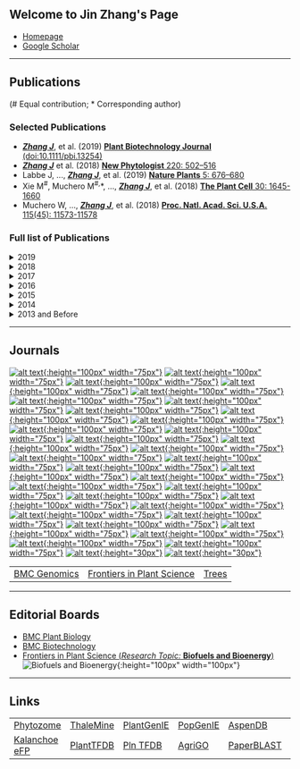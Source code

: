 ## Welcome to Jin Zhang's Page

+ [Homepage](https://www.ornl.gov/staff-profile/jin-zhang)
+ [Google Scholar](https://scholar.google.com/citations?hl=en&user=U-I2QKsAAAAJ&view_op=list_works&sortby=pubdate)


----
## Publications
(\# Equal contribution; \* Corresponding author)

### Selected Publications
+ ***<u>Zhang J</u>***, et al. (2019) [**Plant Biotechnology Journal** (doi:10.1111/pbi.13254)](https://onlinelibrary.wiley.com/doi/full/10.1111/pbi.13254)
+ ***<u>Zhang J</u>*** et al.  (2018) [**New Phytologist** 220: 502–516](https://nph.onlinelibrary.wiley.com/doi/full/10.1111/nph.15297)
+ Labbe J, ..., ***<u>Zhang J</u>***, et al. (2019) [**Nature Plants** 5: 676–680](https://www.nature.com/articles/s41477-019-0469-x)
+ Xie M<sup>#</sup>, Muchero M<sup>#,</sup>\*, ..., ***<u>Zhang J</u>***, et al. (2018) [**The Plant Cell** 30: 1645-1660](http://www.plantcell.org/content/30/7/1645)
+ Muchero W, ..., ***<u>Zhang J</u>***, et al. (2018) [**Proc. Natl. Acad. Sci. U.S.A.** 115(45): 11573-11578](https://www.pnas.org/content/115/45/11573)

### Full list of Publications
<details>
  <summary> 2019 </summary>

<ul>
<li><strong><u><i>Zhang J</i></u></strong>, et al. (2019) Overexpression of a *Prefoldin β* subunit gene reduces biomass recalcitrance in the bioenergy crop <i>Populus</i>. <a href="https://onlinelibrary.wiley.com/doi/full/10.1111/pbi.13254"><b>Plant Biotechnology Journal</b> (doi:10.1111/pbi.13254)</a> (IF2018 = 6.840)</li>
<li>Labbe J, ..., <strong><u><i>Zhang J</i></u></strong>, et al. (2019) Mediation of plant-mycorrhizal interaction by a lectin receptor-like kinase. <a href="https://www.nature.com/articles/s41477-019-0469-x"><b>Nature Plants</b> 5: 676–680</a> (IF2018 = 13.297) </li>
<li><strong><u><i>Zhang J</i></u></strong>, et al. (2019) Molecular response of poplar to single and combined ozone and drought. <a href="https://www.sciencedirect.com/science/article/pii/S0048969718345510"><b>Science of the Total Environment</b> 655: 1364-1375</a>. (IF2018 = 5.589) </li>
<li><strong><u><i>Zhang J</i></u></strong>, et al. (2019) Overexpression of a serine hydroxymethyltransferase increases biomass production and reduces recalcitrance in the bioenergy crop <i>Populus</i>. <a href="https://pubs.rsc.org/en/content/articlelanding/2019/se/c8se00471d#!divAbstract"><b>Sustainable Energy & Fuels</b> 3(1): 195-207</a> (IF2018 = 4.912) </li>
<li><strong><u><i>Zhang J</i></u></strong>, et al. (2019) Agronomic performance in field of 27 *Populus* clones following two 3-year coppice rotations. <a href=""><b>Global Change Biology Bioenergy</b> </a> (in revision) (IF2018 = 4.849) </li>
<li>Jia H<sup>#</sup>, <strong><u><i>Zhang J</i></u></strong><sup>#,</sup>*, Li J<sup>#</sup>, et al. (2019) Genome-wide transcriptomic analysis of a desert willow, *Salix psammophila*, reveals the function of hub genes <i>SpMDP1</i> and <i>SpWRKY33</i> in drought tolerance. <a href="https://bmcplantbiol.biomedcentral.com/articles/10.1186/s12870-019-1900-1"><b>BMC Plant Biology</b> 19: 356</a> (Co-first author, Corresponding author) (IF2018 = 3.670) </li>
<li>Liu B, Hu J, <strong><u><i>Zhang J</i></u></strong>* (2019) Evolutionary divergence of duplicated <i>Hsf</i> genes in <i>Populus</i>. <a href="https://www.mdpi.com/2073-4409/8/5/438"><b>Cells</b> 8(5), 438</a> (Corresponding author) (IF2018 = 5.656) </li>
<li>Li W, Wan X, Yu J, Wang K, <strong><u><i>Zhang J</i></u></strong>* (2019) Genome-wide identification, classification and expression analysis of the <i>Hsf</i> gene family in Carnation (<i>Dianthus caryophyllus</i>) <a href=""><b>International Journal of Molecular Sciences</b> </a> (In Press) (IF2018 = 4.183) </li>
<li>Jia H<sup>#</sup>, Li J<sup>#</sup>, <strong><u><i>Zhang J</i></u></strong>, et al. (2019) The *Salix psammophila SpRLCK1* involved in drought and salt tolerance. <a href="https://www.sciencedirect.com/science/article/abs/pii/S0981942819303948"><b>Plant Physiology and Biochemistry</b> (doi:10.1016/j.plaphy.2019.09.042)</a> (IF2018 = 3.404) </li>
<li>Xie M, <strong><u><i>Zhang J</i></u></strong>, et al. (2019) Heterologous expression of <i>Populus PtrEPSP-TF</i> in rice triggers transcriptional reprogramming of lignin and secondary cell wall biosynthesis. <a href=""><b>Plant Direct</b> </a> (In Press) </li>
<li>Chang E, <strong><u><i>Zhang J</i></u></strong>, et al. (2019) <i>De novo</i> characterization of the <i>Platycladus orientalis</i> transcriptome and analysis of photosynthesis-related genes during aging. <a href="https://www.mdpi.com/1999-4907/10/5/393"><b>Forests</b> 10(5): 393</a> (IF2018 = 2.116) </li>

</ul>
</details>
 
<details>
  <summary> 2018 </summary>

<ul>
<li><strong><u><i>Zhang J</i></u></strong> et al.  (2018) Genome-wide association studies and expression-based quantitative trait loci analyses reveal roles of HCT2 in caffeoylquinic acid biosynthesis and its regulation by defense-responsive transcription factors in <i>Populus</i>. <a href="https://nph.onlinelibrary.wiley.com/doi/full/10.1111/nph.15297"><b>New Phytologist</b> 220: 502–516</a> (IF2018 = 7.299)</li>
<li>Xie M<sup>#</sup>, Muchero M<sup>#,</sup>*, Bryan A, Yee K, Guo H, <strong><u><i>Zhang J</i></u></strong>, et al. (2018) A 5-enolpyruvylshikimate 3-phosphate synthase functions as a transcriptional repressor in <i>Populus</i>. <a href="http://www.plantcell.org/content/30/7/1645"><b>The Plant Cell</b> 30: 1645-1660</a> (IF2018 = 8.631)</li>
<li>Muchero W, Sondreli K, Chen J, Urbanowicz B, ***<u>Zhang J</u>***, et al. (2018) Association mapping, transcriptomics, and transient expression identify candidate genes mediating plant-pathogen interactions in a tree. <a href="https://www.pnas.org/content/115/45/11573"><b>Proc. Natl. Acad. Sci. U.S.A.</b> 115(45): 11573-11578</a> (IF2018 = 9.580)</li>
<li><strong><u><i>Zhang J</i></u></strong>, et al. (2018) Recent advances in the transcriptional regulation of the secondary cell wall biosynthesis pathway in woody plants. <a href="https://www.frontiersin.org/articles/10.3389/fpls.2018.01535/full"><b>Frontiers in Plant Science</b> 9: 1535</a> (IF2018 = 4.106)</li>
<li><strong><u><i>Zhang J</i></u></strong><sup>#</sup>, Li Y<sup>#</sup>, et al. (2018). Characterization of the <i>Populus Rab</i> family genes and the function of *PtRabE1b* in salt tolerance. <a href="https://bmcplantbiol.biomedcentral.com/articles/10.1186/s12870-018-1342-1"><b>BMC Plant Biology</b> 18(1): 124</a> (IF2018 = 3.670)</li>
<li><strong><u><i>Zhang J</i></u></strong><sup>#</sup>, Chen J<sup>#</sup>, Wang L<sup>#</sup>, et al. (2018) AtBET5 is essential for exine pattern formation and apical meristem organization in <i>Arabidopsis</i>. <a href="https://www.sciencedirect.com/science/article/pii/S0168945218303728"><b>Plant Science</b> 274: 231-241</a> (IF2018 = 3.785)</li>
<li><strong><u><i>Zhang J</i></u></strong><sup>#</sup>, Zhan T<sup>#</sup>, et al. (2018) Whole-genome resequencing reveals molecular mechanisms of biomass changes in 11-year-old <i>Bt</i> transgenic poplar. <a href="https://link.springer.com/article/10.1007/s00468-018-1737-5"><b>Trees – Structure and Function</b> 32: 1609-1620</a> (IF2018 = 1.799)</li>
<li>Bryan A<sup>#</sup>, <strong><u><i>Zhang J</i></u></strong><sup>#</sup>, et al. (2018). A variable polyglutamine repeat affects subcellular localization and regulatory activity of a <i>Populus</i> ANGUSTIFOLIA. <a href="http://www.g3journal.org/cgi/pmidlookup?view=long&pmid=29884614"><b>G3-Genes Genomes Genetics</b> 8: 2631-2641</a> (Co-first author) (IF2018 = 2.630)</li>
<li>Liu B<sup>#</sup>, <strong><u><i>Zhang J</i></u></strong><sup>#</sup>, et al. (2018) <i>PtWOX11</i> acts as master regulator conducting the expression of key transcription factors to induce <i>de novo</i> shoot organogenesis in poplar. <a href="https://link.springer.com/article/10.1007%2Fs11103-018-0786-x"><b>Plant Molecular Biology</b> 98: 389-406</a> (Co-first author) (IF2018 = 3.928)</li>
<li>Li J<sup>#</sup>, <strong><u><i>Zhang J</i></u></strong><sup>#</sup>, Jia H<sup>#</sup>, et al. (2018). The <i>WUSCHEL-related homeobox 5a</i> (<i>PtoWOX5a</i>) is involved in adventitious root development in poplar. <a href="https://academic.oup.com/treephys/article-lookup/doi/10.1093/treephys/tpx118"><b>Tree Physiology</b> 38(1): 139-153</a>
 (Co-first author) (IF2018 = 3.477)</li>
<li>Li J<sup>#</sup>, <strong><u><i>Zhang J</i></u></strong><sup>#</sup>, et al. (2018) Genome-wide characterization of the <i>sHsp</i> gene family in <i>Salix suchowensis</i> reveals its functions under different abiotic stresses. <a href="https://www.mdpi.com/1422-0067/19/10/3246"><b>International Journal of Molecular Sciences</b> 19(10): 3246</a> (Co-first author) (IF2018 = 4.183)</li>
<li>Xie M, <strong><u><i>Zhang J</i></u></strong>, et al. (2018) Regulation of lignin biosynthesis and its role in growth-defense tradeoffs. <a href="https://www.frontiersin.org/articles/10.3389/fpls.2018.01427/full"><b>Frontiers in Plant Science</b> 9: 1427</a> (IF2018 = 4.106)</li>
<li>Li J<sup>#</sup>, Jia H<sup>#</sup>, <strong><u><i>Zhang J</i></u></strong>, et al. (2018) Genome-wide characterization of <i>protein phosphatase 2C</i> genes in *Populus euphratica* and their expression profiling under multiple abiotic stresses. <a href="https://link.springer.com/article/10.1007/s11295-018-1291-8"><b>Tree Genetics & Genomes</b> 14: 80</a> (IF2018 = 1.862)</li>
<li>Chang E, Deng N, <strong><u><i>Zhang J</i></u></strong>, et al. (2018). Proteome-level analysis of metabolism-and stress-related proteins during seed dormancy and germination in <i>Gnetum parvifolium</i>. <a href="https://pubs.acs.org/doi/10.1021/acs.jafc.7b05001"><b>Journal of Agricultural and Food Chemistry</b> 66(11): 3019-3029</a> (IF2018 = 3.571)</li>
<li>Wang L<sup>#</sup>, Zhang X<sup>#</sup>, <strong><u><i>Zhang J</i></u></strong>, et al. (2018). Proteomic analysis and identification of possible allergenic proteins in mature pollen of <i>Populus tomentosa</i>. <a href="https://www.mdpi.com/1422-0067/19/1/250"><b>International Journal of Molecular Sciences</b> 19(1): E250</a> (IF2018 = 4.183)</li>
<li>Tuskan G, ..., <strong><u><i>Zhang J</i></u></strong>, et al. (2018) Defining the genetic components of callus formation: A GWAS approach. <a href="https://journals.plos.org/plosone/article?id=10.1371/journal.pone.0202519"><b>PLoS One</b> 13(8): e0202519</a> (IF2018 = 2.776)</li>
<li>Li J, Jia H, <strong><u><i>Zhang J</i></u></strong>, et al. (2018) Effect of overexpression of <i>Populus tomentosa WUSCHEL-related homeobox 4</i> (<i>PtoWOX4a</i>) on the secondary growth of poplar. <a href="http://www.linyekexue.net/EN/10.11707/j.1001-7488.20180206"><b>Scientia Silvae Sinicae</b> 54(2): 52-59</a> (in Chinese) </li>

</ul>
</details>

<details>
  <summary> 2017 </summary>

<ul>
<li>Chen J<sup>#</sup>, <strong><u><i>Zhang J</i></u></strong><sup>#</sup>, et al. (2017). Integrated regulatory network reveals the early salt tolerance mechanism of <i>Populus euphratica</i>. <a href="https://www.nature.com/articles/s41598-017-05240-0"><b>Scientific Reports</b> 7(1): 6769</a>
 (Co-first author) (IF2017 = 4.122)</li>
<li>Hu J<sup>#</sup>, <strong><u><i>Zhang J</i></u></strong><sup>#</sup>, et al. (2017). An empirical assessment of transgene flow from a <i>Bt</i> transgenic poplar plantation. <a href="https://journals.plos.org/plosone/article?id=10.1371/journal.pone.0170201"><b>PLoS One</b> 12(1): e0170201</a> (Co-first author) (IF2017 = 2.766)</li>
<li>Tian F, Chang E, Li Y, Sun P, Hu J, <strong><u><i>Zhang J</i></u></strong>* (2017). Expression and integrated network analyses revealed functional divergence of NHX-type Na<sup>+</sup>/H<sup>+</sup> exchanger genes in poplar. <a href="https://www.nature.com/articles/s41598-017-02894-8"><b>Scientific Reports</b> 7(1): 2607</a> (Corresponding author) (IF2017 = 4.122)</li>
<li>Yao X, <strong><u><i>Zhang J</i></u></strong>, et al. (2017). <i>Platycladus orientalis</i> PoKub3 is involved in abiotic stress responses in transgenic <i>Arabidopsis</i>. <a href="https://link.springer.com/article/10.1007/s12374-016-0557-7"><b>Journal of Plant Biology</b> 60(4): 322-334</a> (IF2017 = 1.459)</li>
<li>Chang E, <strong><u><i>Zhang J</i></u></strong>, et al. (2017). Transcriptome differences between 20- and 3,000-year-old <i>Platycladus orientalis</i> reveal that ROS are involved in senescence regulation. <a href="https://www.sciencedirect.com/science/article/pii/S0717345817300404"><b>Electronic Journal of Biotechnology</b> 29: 68-77</a> (IF2017 = 1.881)</li>
<li>Macaya-Sanz D, ..., <strong><u><i>Zhang J</i></u></strong>, et al. (2017) Agronomic performance of <i>Populus deltoides</i> trees engineered for biofuel production. <a href="https://biotechnologyforbiofuels.biomedcentral.com/articles/10.1186/s13068-017-0934-6"><b>Biotechnology for Biofuels</b> 10(1): 253</a> (IF2017 = 5.497)</li>
<li>Li Y, <strong><u><i>Zhang J</i></u></strong>, et al. (2015) Expression and functional analysis of ROP gene family in <i>Populus</i>. <a href="https://search.proquest.com/openview/1bbb894b08082aee503166798df05bce/1?pq-origsite=gscholar&cbl=2049649"><b>Forest Research</b> 30(1): 1-9</a> (in Chinese)</li>
<li>Zhang X, ..., <strong><u><i>Zhang J</i></u></strong>, et al. (2017) Differences in pollen germination and allergenic proteins among different <i>Populus</i> germplasms. <a href="http://www.linyekexue.net/EN/abstract/abstract7543.shtml"><b>Scientia Silvae Sinicae</b> 53(2): 54-64</a> (in Chinese) </li>

</ul>
</details>

<details>
  <summary> 2016 </summary>

<ul>
<li><strong><u><i>Zhang J</i></u></strong><sup>#,</sup>*, Jia H<sup>#</sup>, et al. (2016). Molecular evolution and expression divergence of the <i>Populus euphratica Hsf</i> genes provide insight into the stress acclimation of desert poplar. <a href="https://www.nature.com/articles/srep30050"><b>Scientific Reports</b> 6: 30050</a> (Corresponding author) (IF2016 = 4.259)</li>
<li>Li J<sup>#</sup>, <strong><u><i>Zhang J</i></u></strong><sup>#,</sup>*, et al. (2016). The <i>Populus trichocarpa PtHSP17.8</i> involved in heat and salt stress tolerances. <a href="https://link.springer.com/article/10.1007%2Fs00299-016-1973-3"><b>Plant Cell Reports</b> 35(8): 1587-1599</a> (Co-first author, Corresponding author) (IF2016 = 2.869)</li>
<li>Zhang X<sup>#</sup>, <strong><u><i>Zhang J</i></u></strong><sup>#,</sup>*, et al. (2016). Comparative proteomic analysis of mature pollen in triploid and diploid <i>Populus deltoides</i>. <a href="https://www.mdpi.com/1422-0067/17/9/1475"><b>International Journal of Molecular Sciences</b> 17(9): 1475</a> (Co-first author, Corresponding author) (IF2016 = 3.226)</li>
<li>Jia H<sup>#</sup>, Li J<sup>#</sup>, <strong><u><i>Zhang J</i></u></strong>, et al. (2016). Genome-wide survey and expression analysis of the stress-associated protein gene family in desert poplar, <i>Populus euphratica</i>. <a href="https://link.springer.com/article/10.1007/s11295-016-1033-8"><b>Tree Genetics & Genomes</b> 12(4): 78</a> (IF2016 = 1.624)</li>
<li>Li J<sup>#</sup>, Jia H<sup>#</sup>, Han X, <strong><u><i>Zhang J</i></u></strong>, et al. (2016). Selection of reliable reference genes for gene expression analysis under abiotic stresses in the desert biomass willow, <i>Salix psammophila</i>. <a href="https://www.frontiersin.org/articles/10.3389/fpls.2016.01505/full"><b>Frontiers in Plant Science</b> 7: 1505</a> (IF2016 = 4.291)</li>
<li>Jia H, ..., <strong><u><i>Zhang J</i></u></strong>, et al. (2016). <i>De novo</i> transcriptome assembly, development of EST-SSR markers and population genetic analyses for the desert biomass willow, <i>Salix psammophila</i>. <a href="https://www.nature.com/articles/srep39591"><b>Scientific Reports</b> 6: 39591</a>
 (IF2016 = 4.259) </li>

</ul>
</details>

<details>
  <summary> 2015 </summary>

<ul>
<li><strong><u><i>Zhang J</i></u></strong>, et al. (2015). <i>Hsf</i> and <i>Hsp</i> gene families in <i>Populus</i>: genome-wide identification, organization and correlated expression during development and in stress responses. <a href="https://bmcgenomics.biomedcentral.com/articles/10.1186/s12864-015-1398-3"><b>BMC Genomics</b> 16(1): 181</a> (IF2015 = 3.867)</li>
<li><strong><u><i>Zhang J</i></u></strong><sup>#</sup>, Li Y<sup>#</sup>, et al. (2015). The heat shock factor gene family in <i>Salix suchowensis</i>: a genome-wide survey and expression profiling during development and abiotic stresses. <a href="https://www.frontiersin.org/articles/10.3389/fpls.2015.00748/full"><b>Frontiers in Plant Science</b> 6: 748</a> (IF2015 = 4.495)</li>
<li><strong><u><i>Zhang J</i></u></strong><sup>#</sup>, Wu L<sup>#</sup>, et al. (2015). Proteomic analysis and candidate allergenic proteins in <i>Populus deltoides</i> CL. ‘2KEN8’ mature pollen. <a href="https://www.frontiersin.org/articles/10.3389/fpls.2015.00548/full"><b>Frontiers in Plant Science</b> 6: 548</a> (IF2015 = 4.495)</li>
<li>Zhao T<sup>#</sup>, <strong><u><i>Zhang J</i></u></strong><sup>#</sup>, et al. (2015). Expression and functional analysis of WRKY transcription factors in Chinese wild hazel, <i>Corylus heterophylla</i> Fisch. <a href="https://journals.plos.org/plosone/article?id=10.1371/journal.pone.0135315"><b>PLoS One</b> 10(8): e0135315</a>
 (Co-first author) (IF2015 = 3.057)</li>
<li>Tian F, ..., <strong><u><i>Zhang J</i></u></strong>*, Hu J* (2015). Aldehyde dehydrogenase gene superfamily in <i>Populus</i>: organization and expression divergence between paralogous gene pairs. <a href="https://journals.plos.org/plosone/article?id=10.1371/journal.pone.0124669"><b>PLoS One</b> 10(4): e0124669</a> (Corresponding author) (IF2015 = 3.057)</li>
<li>Tian F, ..., <strong><u><i>Zhang J</i></u></strong>*, Hu J* (2015). Genome-wide identification, classification, and expression analysis of 14-3-3 gene family in <i>Populus</i>. <a href="https://journals.plos.org/plosone/article?id=10.1371/journal.pone.0123225"><b>PLoS One</b> 10(4): e0123225</a> (Corresponding author) (IF2015 = 3.057)</li>
<li>Shu W, ..., <strong><u><i>Zhang J</i></u></strong>, et al. (2015). A <i>Populus TIR1</i> gene family survey reveals differential expression patterns and responses to 1-naphthaleneacetic acid and stress treatments. <a href="https://www.frontiersin.org/articles/10.3389/fpls.2015.00719/full"><b>Frontiers in Plant Science</b> 6: 126</a> (IF2015 = 4.495)</li>
<li>Li J, <strong><u><i>Zhang J</i></u></strong>, et al. (2015) The effects of <i>AtFBDL1</i> on apical meristematic growth of <i>Arabidopsis thaliana</i>. <a href="https://search.proquest.com/openview/30693504af2542aba2212f479956487e/1?pq-origsite=gscholar&cbl=2049649"><b>Forest Research</b> 28(1):1-7</a> (in Chinese) </li>

</ul>
</details>

<details>
  <summary> 2014 </summary>

<ul>
<li>Chen X<sup>#</sup>, <strong><u><i>Zhang J</i></u></strong><sup>#</sup>, et al. (2014). Transcriptome sequencing and identification of cold tolerance genes in hardy <i>Corylus</i> species (<i>C. heterophylla</i> Fisch) floral buds. <a href="https://journals.plos.org/plosone/article?id=10.1371/journal.pone.0108604"><b>PLoS One</b> 9(9): e108604</a> (Co-first author) (IF2014 = 3.234)</li>
<li>Liu B, <strong><u><i>Zhang J</i></u></strong>, et al. (2014) A survey of <i>Populus</i> PIN-FORMED family genes reveals their diversified expression patterns. <a href="https://academic.oup.com/jxb/article-lookup/doi/10.1093/jxb/eru129"><b>Journal of Experimental Botany</b> 65(9): 2437-2448</a> (IF2014 = 5.526)</li>
<li>Liu B, Wang L, <strong><u><i>Zhang J</i></u></strong>, et al. (2014) <i>WUSCHEL-related Homeobox</i> genes in <i>Populus tomentosa</i>: diversified expression patterns and a functional similarity in adventitious root formation. <a href="https://bmcgenomics.biomedcentral.com/articles/10.1186/1471-2164-15-296"><b>BMC Genomics</b> 15(1): 296</a> (IF2014 = 3.986)</li>
<li>Tian F<sup>#</sup>, Gong J<sup>#</sup>, <strong><u><i>Zhang J</i></u></strong>, et al. (2014) Overexpression of monoubiquitin improves photosynthesis in transgenic tobacco plants following high temperature stress. <a href="https://www.sciencedirect.com/science/article/pii/S0168945214000508?via%3Dihub"><b>Plant Science</b> 226: 92-100</a> (IF2014 = 3.607)</li>
<li><strong><u><i>Zhang J</i></u></strong>, et al. (2014) Expression analysis of class I Clp gene families in poplar. <a href=""><b>Journal of Nuclear Agricultural Sciences</b> 28(5): 777-783</a> (in Chinese)</li>
<li><strong><u><i>Zhang J</i></u></strong>, et al. (2014) Expression and functional analysis of CDPK gene family in <i>Populus</i>. <a href=""><b>Forest Research</b> 27(5):604-611</a> (in Chinese) </li>

</ul>
</details>

<details>
  <summary> 2013 and Before </summary>

<ul>
<li><strong><u><i>Zhang J</i></u></strong>, et al. (2013) Genome-wide analysis of the <i>Populus Hsp90</i> gene family reveals differential expression pattern, localization, and heat stress responses. <a href="https://bmcgenomics.biomedcentral.com/articles/10.1186/1471-2164-14-532"><b>BMC Genomics</b> 14(1): 532</a> (IF2013 = 4.041)</li>
<li>Tian F, Gong J, <strong><u><i>Zhang J</i></u></strong>, et al. (2013) Enhanced stability of thylakoid membrane proteins and antioxidant competence contribute to drought stress resistance in the <i>tasg1</i> wheat stay-green mutant. <a href="https://academic.oup.com/jxb/article-lookup/doi/10.1093/jxb/ert004"><b>Journal of Experimental Botany</b> 64(6): 1509-1520</a> (IF2013 = 5.794)</li>
<li><strong><u><i>Zhang J</i></u></strong>, et al. (2012) Manipulation of monoubiquitin improves salt tolerance in transgenic tobacco. <a href="https://onlinelibrary.wiley.com/doi/full/10.1111/j.1438-8677.2011.00512.x"><b>Plant Biology</b> 14(2):315-324</a> (IF2012 = 2.320)</li>
<li>Li F, ..., <strong><u><i>Zhang J</i></u></strong>, et al. (2011) Drought tolerance through over-expression of the expansin gene TaEXPB23 in transgenic tobacco. <a href="https://www.sciencedirect.com/science/article/pii/S0176161711000629"><b>Journal of Plant Physiology</b> 168(9): 960-966</a> (IF2011 = 2.791)</li>
<li>Wang G, Li F, <strong><u><i>Zhang J</i></u></strong>, et al. (2010) Overaccumulation of glycine betaine enhances tolerance of the photosynthetic apparatus to drought and heat stress in wheat. <a href="https://link.springer.com/article/10.1007/s11099-010-0006-7"><b>Photosynthetica</b> 48(1): 30-41</a> (IF2010 = 1.016)</li>
<li>Wang G, ..., <strong><u><i>Zhang J</i></u></strong>, et al. (2010) Improvement of heat and drought photosynthetic tolerance in wheat by overaccumulation of glycinebetaine. <a href="https://link.springer.com/article/10.1007/s11816-010-0139-y"><b>Plant Biotechnology Reports</b> 4(3): 213-222</a> (IF2010 = 1.119)</li>
<li>Guo Q<sup>#</sup>, <strong><u><i>Zhang J</i></u></strong><sup>#</sup>***, et al. (2008) Drought tolerance through overexpression of monoubiquitin in transgenic tobacco. <a href="https://www.sciencedirect.com/science/article/pii/S0176161707002738"><b>Journal of Plant Physiology</b> 165(16):1745-1755</a> (Co-first author) (IF2008 = 2.437) </li>

</ul>
</details>

----
## Journals
[![alt text](https://media.springernature.com/w200/springer-static/cover-hires/journal/41586/569/7756 "Nature"){:height="100px" width="75px"}](https://www.nature.com)
[![alt text](https://science.sciencemag.org/content/sci/365/6452/F1.medium.gif "Science"){:height="100px" width="75px"}](https://www.sciencemag.org/)
[![alt text](https://els-jbs-prod-cdn.literatumonline.com/cms/attachment/atypon:cms:attachment:img:d146e6:rev:1562937545990-4532:pii:S0092867418X00142/cover.tif.jpg "Cell"){:height="100px" width="75px"}](https://www.cell.com)
[![alt text](https://www.pnas.org/sites/default/files/highwire/pnas/111/2.cover-source.jpg "PNAS"){:height="100px" width="75px"}](https://www.pnas.org)
[![alt text](https://media.springernature.com/w200/springer-static/cover-hires/journal/41588/51/7 "Nature Genetics"){:height="100px" width="75px"}](https://www.nature.com/ng/)
[![alt text](https://media.springernature.com/w200/nature-static/assets/v1/image-assets/nbt-v35-n7.png "Nature Biotechnology"){:height="100px" width="75px"}](https://www.nature.com/nbt/)
[![alt text](https://media.springernature.com/w300/springer-static/cover-hires/journal/41477/5/9 "Nature Plants"){:height="100px" width="75px"}](https://www.nature.com/nplants/)
[![alt text](https://oup.silverchair-cdn.com/ImageLibrary/MBE/Covers/August%202013_web.jpg?versionId=186368 "Molecular Biology and Evolution"){:height="100px" width="75px"}](https://academic.oup.com/mbe)
[![alt text](http://www.plantcell.org/sites/default/files/styles/medium/public/highwire/plantcell/27/10.cover-source.jpg?itok=clxeNfos "Plant Cell"){:height="100px" width="75px"}](https://www.plantcell.org)
[![alt text](http://www.plantphysiol.org/sites/default/files/styles/medium/public/highwire/plantphysiol/180/4.cover-source.jpg?itok=Aa0PD-CE "Plant Physiology"){:height="100px" width="75px"}](https://www.plantphysiol.org)
[![alt text](https://d13i5xhouzkrd.cloudfront.net/assets/format-images/d49a2c3cebd8e6daab4c519c18d304ba/d49a2c3cebd8e6daab4c519c18d304ba-cover.jpg "New Phytologist"){:height="100px" width="75px"}](https://nph.onlinelibrary.wiley.com/journal/14698137)
[![alt text](https://els-jbs-prod-cdn.literatumonline.com/cms/attachment/7b9051ed-da14-4608-ae78-61d3b20a199e/cov200h.gif "Molecular Plant"){:height="100px" width="75px"}](https://www.cell.com/molecular-plant/home)
[![alt text](https://wol-prod-cdn.literatumonline.com/cms/attachment/421b27b6-a514-4a97-8b75-6ca01681c7b6/pbi.v17.10.cover.gif "Plant Biotechnology Journal"){:height="100px" width="75px"}](https://onlinelibrary.wiley.com/journal/14677652)
[![alt text](https://wol-prod-cdn.literatumonline.com/cms/attachment/21b8dd1c-08f5-42e5-9f05-8814f3ea08ea/tpj.v100.1.cover.gif "The Plant Journal"){:height="100px" width="75px"}](https://onlinelibrary.wiley.com/journal/1365313x)
[![alt text](https://wol-prod-cdn.literatumonline.com/cms/attachment/eb67b5e7-119d-4c91-bed5-2f2472a2363e/pce.v42.9.cover.jpg "Plant, Cell & Environment"){:height="100px" width="75px"}](https://onlinelibrary.wiley.com/journal/13653040)
[![alt text](https://oup.silverchair-cdn.com/oup/backfile/Content_public/Journal/jxb/Issue/70/12/1/m_cover.png?Expires=1570209196&Signature=32u8VuGpEooAPnWHlXab7R8j-OIAeQ8pUWjcSNo3Bw1caOwBNu3Ulqw2tNzN~ULypC3L4sAbdgs68-0HYtdR4Lu-mJYvE-q5IbCMBz6-y5NRMdB6w~IpZGDiri-1iNXPDyEBDWuHl5DYLLCe7INNoi0~cgQVrMHxLNrgRIsZgqcSdzF5Sx~XfVPjcKfRmWx19bSAm5pEGrECwmLEDtecdZKyBZenEcSw72ibTytZ4D10~8gR55zW~Az5JagccLb0yKaopHXuasRZ83Zu5r3xlQ9EdAC8bp2pIhJsSlDdoDxekbq566MfSYwERwaR4za7lUGhWOcUg0L10lWOOj9LPA__&Key-Pair-Id=APKAIE5G5CRDK6RD3PGA "Journal of Experimental Botany"){:height="100px" width="75px"}](https://academic.oup.com/jxb)
[![alt text](https://oup.silverchair-cdn.com/oup/backfile/Content_public/Journal/pcp/Issue/60/9/2/m_pcellphys_60_9cover.png?Expires=1570208779&Signature=wD4QrrknLfUVsnjk5zpTmpqbWifLjjimQ9qKyBdpFgQLWl~h0XEBE8NPqPpsATj19dnfKjFsZbNhKC9vRwsiU-5REa8xZKijP0qchhn5NqzGWW9bjsvWo8P2x9eBJuup2mQT6VAKJHLyT1GQdHaOTE8YrvzGKufysX~mBcbdgVWaSXbftQkWHbgEE6Ce~rwNGYndKKFZCti8BdP3dw8BF4ZhrbBfXc91Sm1ze0~YWTQ3qWEBqB8HWQIjmQ3Z09qEoGtqzEzEAh9jMLspaWu9upcgtkDjz735PeOnABftfHLzjumuFw9sIIzJdUBN5MQMM2PsVX6Vx3KLQmwI0Y6ceQ__&Key-Pair-Id=APKAIE5G5CRDK6RD3PGA "Plant & Cell Physiology"){:height="100px" width="75px"}](https://academic.oup.com/pcp)
[![alt text](https://oup.silverchair-cdn.com/oup/backfile/Content_public/Journal/treephys/Issue/35/12/1/m_cover.gif?Expires=1570209635&Signature=fV6BzXqTOAHPFLEIcr4xqOibB-3W4sK4qD-uG8IadoMtCYUirfq3VgvD41YMd4qyzmagCmwO-cvyw89kzGvj3ReSauUJh~LrabfV6Ls7P0d0RKpCJeEld7xFL32X2vYOtZtuvzklZtZLN1kyqh6qp6x~5kJoQ08a8F4iQV3zUP1IUzSnez0rPynmSF0nicksgnD6dBQFbAjtScSssGgPj3nzUJs60hpakPsONIfoVe-CJt1JXwpWf~XyoHYYS8vHRgHZURygdpsJ3MNK4IDlx1~33Jcezz08pp4kkK6F9-b5U0wkaroa8PEuwDUvPoZkIRnayVivtksZ5KIm4oXlRQ__&Key-Pair-Id=APKAIE5G5CRDK6RD3PGA "Tree Physiology"){:height="100px" width="75px"}](https://academic.oup.com/treephys)
[![alt text](https://static-content.springer.com/cover/journal/11295/15/5.jpg "Tree Genetics & Genomes"){:height="100px" width="75px"}](https://link.springer.com/journal/11295)
[![alt text](https://oup.silverchair-cdn.com/oup/backfile/Content_public/Journal/aob/Issue/124/2/1/m_cover.png?Expires=1570216079&Signature=YSNG~FNasvPDsKWzIAFG1Fd0H6xfPuLyk-RT2e9c4BXRXaLrcInAAzTsXNstcvSn-6ttO3MHiLPq3yF0YSgCulnGQo9wNOvAhQWU3ueFrN677M0ry~7ymG~5NfC-fHgRoAmtBDwSvE6VK194ztPRKRcIg9-Sk7~mdonUA~lJN7yYdPnK3IBW31hqwH4via8AKz5WNdMgY4yP0~XyPMx8u0k4vQmK~89rsjU10tz7JrUu4c8jX8F8Jl4DkG-e9TqKULpn7ef5EZOHW7XFhfjjHf2Sx3mxJL5BLtgV2~R94pnYtRdZXoQ2WADZRonpMhukb0~C6WasyrIC4p7E9U~f6Q__&Key-Pair-Id=APKAIE5G5CRDK6RD3PGA "Annals of Botany"){:height="100px" width="75px"}](https://academic.oup.com/aob?searchresult=1)
[![alt text](https://oup.silverchair-cdn.com/oup/backfile/Content_public/Journal/aobpla/Issue/11/5/2/m_cover.png?Expires=1570216392&Signature=HV-0z72qtQpAqwIqldW0lIjZtjala994SYd6ci1olygA9JWC4Gn8gteN7ggxyT~kUpUreSGbsodNJVUR-iBKGTL97ilJ31yh-zz7yLjGWRJnnL76~beE~zSDmiPZEAH3hFuDZAovds2hfEQOUxV76t7osOMhO1Qg4oiIgO30JEmhtLzSQ36YKni7QMQeEtnfHZOusSf5H14ypP4aQLkiLmlUY36nhVyAoSZXhD2tLtZfpHcFKcifrhvFwouQ65DW3hm-NrLwO7bqrnSPUTvmnqsSsXLMYzKDWBknRvSHCc7s-ayClYtgbv5IeC9xaIL5Dp2ac9qlXoCPqEv6woUJjw__&Key-Pair-Id=APKAIE5G5CRDK6RD3PGA "AoB PLANTS"){:height="100px" width="75px"}](https://academic.oup.com/aobpla?searchresult=1)
[![alt text](https://els-jbs-prod-cdn.literatumonline.com/cms/attachment/07fe8c4a-b042-44f7-8041-aa0e416d1bf3/cov200h.gif "Current Biology"){:height="100px" width="75px"}](https://www.cell.com/current-biology/home)
[![alt text](https://genome.cshlp.org/content/vol29/issue10/home_cover.gif "Genome Research"){:height="100px" width="75px"}](https://genome.cshlp.org)
[![alt text](https://static-content.springer.com/cover/journal/13059/20/1.jpg "Genome Biology"){:height="100px" width="75px"}](https://genomebiology.biomedcentral.com/)
[![alt text](https://static-content.springer.com/cover/journal/13068/12/1.jpg "Biotechnology for Biofuels"){:height="100px" width="75px"}](https://biotechnologyforbiofuels.biomedcentral.com/)
[![alt text](https://oup.silverchair-cdn.com/oup/backfile/Content_public/Journal/nar/Issue/47/15/4/m_cover.gif?Expires=1570216292&Signature=fzVlIvsliekqluKhwKBAmY04FdvWUeC5z9QBnpBAXMad35SY0LtmHzmnd5qVEVRT8Slqh~CRxn5ffbHcpo6IoGpVA06vmdcC1Cj~OOGefYfaSuBL1IntbzVXoR9dwky6cP9UD7QLNHFJUUFdUJqm-lRlqSeNOvAsQyUawQaH7H~asGzvMwaaVSFkHEGY7kiSi9tFQzqjH5s7EzXUdKqbeMUsfSG9J6YIjcjxFS5TZJbs80oeFo1zrZWVTwlQVu~AyyJb1gv8owsCK4CzVLOCulHlXIkaBt5FQ1evvCiHbicpf6UbMRj0GesW0WcnU1Iw7nDy1GxadKJ2USHriGBauw__&Key-Pair-Id=APKAIE5G5CRDK6RD3PGA "Nucleic Acids Research"){:height="100px" width="75px"}](https://academic.oup.com/nar)
[![alt text](https://oup.silverchair-cdn.com/oup/backfile/Content_public/Journal/bioinformatics/Issue/35/19/1/m_bioinfo_35_19cover.png?Expires=1570216234&Signature=gM~Q9B4J1HceNhgx1W~OVDsTxArlef~rJaD28Zx2H7wLP~Q16GvWlBMZTJXCvObnyko5Z22zFLF4H0wf2mB-YYBEGF7i8AVdnkZWX9B8O725QIP0xf7MltTf5iaQqHugsxeuEmnh5aQxkkLn-KUcGO-vF3jGTg260NQwrFlRaltNAb0TLH0VuojRIcMGyiGJNS7-Inje13YgIretD8uBWo0HLhus~rYs3jl4PSHIf1vAxToaUPBl3yN5~pf-Y2JFD2qoCafGEI~IWGwobbddJMjhPr4uqzb8R8ZKKRKk~0Sm5CXk4Q~2GVIT3ESY7IYTCv8dUdYsM~Jc-4nTltOd~Q__&Key-Pair-Id=APKAIE5G5CRDK6RD3PGA "Bioinformatics"){:height="100px" width="75px"}](https://academic.oup.com/bioinformatics?searchresult=1)
[![alt text](https://oup.silverchair-cdn.com/oup/backfile/Content_public/Journal/bib/Issue/20/3/6/m_cover.png?Expires=1570216417&Signature=WnCAQu2ogO5ob9mEKJNAlwcbaZABTbi4rT9wCAFw4S1b9NAH9OlXnd8tKuCZL9oSHppCfTAkXEOhKhlUxAr1TqKsL~rTp-bPmelgznz0GJ97joh5ebbwGUjgBe3m3bxkh4b77dOFWeQgqQRWwCd1QvSuip7OLi~fFSb6aobu5ejwKoLTzOhKOumIYXOZrUT2AChw43D2RRLrG84ZUB8kV3e6OHArm60qiPS01GKhuRQmPSOll3ImaXPV5lnWH6f1tn~l4ryum-44MXkZ~~FvbpzRMDkYlkdlvW1Rzidmvgp9nm9wTiGB7tNuplh0SailmOVwdoCjYUlFC5x1qxS94w__&Key-Pair-Id=APKAIE5G5CRDK6RD3PGA "Briefings in Bioinformatics"){:height="100px" width="75px"}](https://academic.oup.com/bib?searchresult=1)
[![alt text](https://oup.silverchair-cdn.com/oup/backfile/Content_public/Journal/nargab/Issue/2/1/3/m_cover.gif?Expires=1570216422&Signature=uiYg~GM46-U8j~Ltj~USAiLPvNQeV56CGJzPpA5P96QiaQsEgqd8fTBSn8yR0p8bxf5vIRTul70fqKGZB9NRcCqMsPPfME2vGsz1y53XpXtOIpesEphyQzEm9onPqD0pdVXpXeCDsLFEcGT80ky529qipydrCyCVii6dEBAHNQdFtAqDPeWEEDSmer9PP~b7BXcuQAtAzK33h~M3-YbONYtlOzBdvU46I0BgcXAEtDeABxYNSYBkzrSX7ldEQKk2PkQ75jP-HLl7o~ohSNDOcrvoBTsm-aVDmZ-8tQvS2VtG~3LfaCJC9zeJGPzL5m6JH1AIcee1GX8N3WeHt7fiIA__&Key-Pair-Id=APKAIE5G5CRDK6RD3PGA "NAR Genomics and Bioinformatics"){:height="100px" width="75px"}](https://academic.oup.com/nargab?searchresult=1)
[![alt text](https://oup.silverchair-cdn.com/oup/backfile/Content_public/Journal/dnaresearch/Issue/26/4/2/m_dnares_26_4cover.png?Expires=1570228907&Signature=Du3ytdoiI1XtEzyMjzPyIVgzi3vHYxl1kQw8N6xl~Xf3NdfPASIKyXcyNpZBG8GqEAncGYhsVYXmwPbPyuNdR0uTgxZxhczRT6sTcgHnEgfI45CYrnV3Tc3T7d3zpI-Lsx7dYt9gD5aZqKofxI~JITHwJBrcD004r5vUXwgn2i1Ha~wJ6QJJaHP7KarNkkh0N8WAou1wmCOCIx1dSnFiJ1JAMZtdpOmh1mV5pj2TwfMnC7gISm4oPPKd2yuTJXOklHnjcwNHpMIuNGR3TQRzhiZVCixk~TIHKKPVbglyApgMPA2couzkN3kjy2SzvO9Y5TmcXky8HgTDLGsgNv1sdg__&Key-Pair-Id=APKAIE5G5CRDK6RD3PGA "DNA Research"){:height="100px" width="75px"}](https://academic.oup.com/dnaresearch)
[![alt text](https://pbs.twimg.com/media/ECsq2AgXYAESxSk.jpg "Trends in Plant Science"){:height="100px" width="75px"}](https://www.cell.com/trends/plant-science/home)
[![alt text](https://ars.els-cdn.com/content/image/X13695266.jpg "Current Opinion in Plant Biology"){:height="100px" width="75px"}](https://www.sciencedirect.com/journal/current-opinion-in-plant-biology)
[![alt text](https://media.springernature.com/full/nature-cms/uploads/product/ncomms/header-aa6f7c33d1ba82f8cce520a556a024c0.svg "Nature Communications"){:height="30px"}](https://www.nature.com/ncomms)
[![alt text](https://media.springernature.com/full/nature-cms/uploads/product/commsbio/header-4825c736f2454a5e95e350335a4dbf72.svg "Communications Biology"){:height="30px"}](https://www.nature.com/commsbio/)

<table>
  <tr>
    <td><a href="https://bmcgenomics.biomedcentral.com/">BMC Genomics</a></td>
    <td><a href="https://www.frontiersin.org/journals/plant-science/">Frontiers in Plant Science</a></td>
    <td><a href="https://link.springer.com/journal/468">Trees</a></td>
   </tr>    
</table>

----
## Editorial Boards
+ [BMC Plant Biology](https://bmcplantbiol.biomedcentral.com)
+ [BMC Biotechnology](https://bmcbiotechnol.biomedcentral.com)
+ [Frontiers in Plant Science (*Research Topic:* **Biofuels and Bioenergy**)](https://www.frontiersin.org/research-topics/10844/biofuels-and-bioenergy)
![Biofuels and Bioenergy](https://www.frontiersin.org/image/researchtopic/10844 "Biofuels and Bioenergy"){:height="100px" width="100px"}


----
## Links
<table>
  <tr>
    <td><a href="https://phytozome.jgi.doe.gov/pz/portal.html#/">Phytozome</a></td>
    <td><a href="https://apps.araport.org/thalemine/begin.do">ThaleMine</a></td>
    <td><a href="https://plantgenie.org/">PlantGenIE</a></td>
    <td><a href="http://popgenie.org/">PopGenIE</a></td>
    <td><a href="http://aspendb.uga.edu/">AspenDB</a></td>
    <td><a href="http://aspwood.popgenie.org/aspwood-v3.0/">AspWood</a></td>
  </tr>     
  <tr>
    <td><a href="http://bar.utoronto.ca/efp_kalanchoe/cgi-bin/efpWeb.cgi/">Kalanchoe eFP</a></td>
    <td><a href="http://planttfdb.gao-lab.org/">PlantTFDB</a></td>
    <td><a href="http://plntfdb.bio.uni-potsdam.de/v3.0/">Pln TFDB</a></td>
    <td><a href="http://systemsbiology.cau.edu.cn/agriGOv2/">AgriGO</a></td>
    <td><a href="http://papers.genomics.lbl.gov/cgi-bin/litSearch.cgi">PaperBLAST</a></td>
    <td><a href="https://genomevolution.org/coge/">CoGe</a></td>    
   </tr>    
</table>

